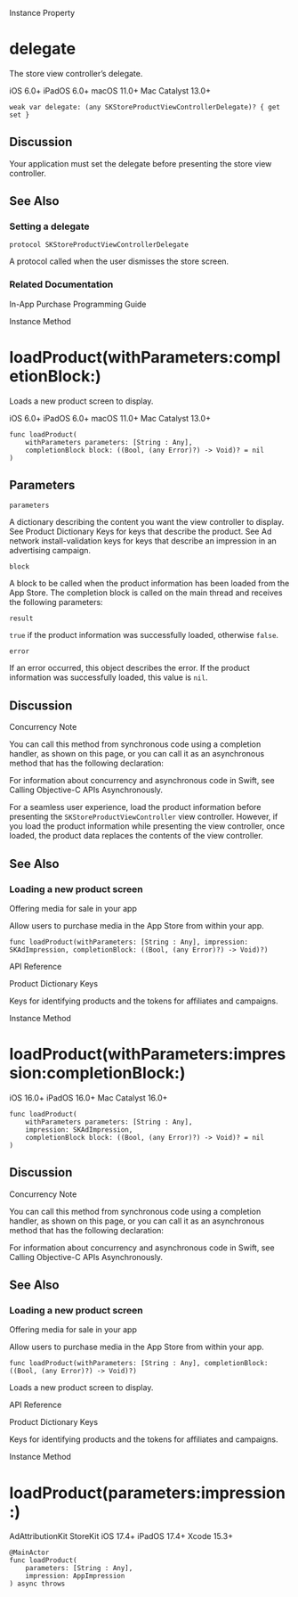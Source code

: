 Instance Property

# delegate

The store view controller’s delegate.

iOS 6.0+  iPadOS 6.0+  macOS 11.0+  Mac Catalyst 13.0+

    
    
    weak var delegate: (any SKStoreProductViewControllerDelegate)? { get set }

## Discussion

Your application must set the delegate before presenting the store view
controller.

## See Also

### Setting a delegate

`protocol SKStoreProductViewControllerDelegate`

A protocol called when the user dismisses the store screen.

### Related Documentation

In-App Purchase Programming Guide

Instance Method

# loadProduct(withParameters:completionBlock:)

Loads a new product screen to display.

iOS 6.0+  iPadOS 6.0+  macOS 11.0+  Mac Catalyst 13.0+

    
    
    func loadProduct(
        withParameters parameters: [String : Any],
        completionBlock block: ((Bool, (any Error)?) -> Void)? = nil
    )

##  Parameters

`parameters`

    

A dictionary describing the content you want the view controller to display.
See Product Dictionary Keys for keys that describe the product. See Ad network
install-validation keys for keys that describe an impression in an advertising
campaign.

`block`

    

A block to be called when the product information has been loaded from the App
Store. The completion block is called on the main thread and receives the
following parameters:

`result`

    

`true` if the product information was successfully loaded, otherwise `false`.

`error`

    

If an error occurred, this object describes the error. If the product
information was successfully loaded, this value is `nil`.

## Discussion

Concurrency Note

You can call this method from synchronous code using a completion handler, as
shown on this page, or you can call it as an asynchronous method that has the
following declaration:

For information about concurrency and asynchronous code in Swift, see Calling
Objective-C APIs Asynchronously.

For a seamless user experience, load the product information before presenting
the `SKStoreProductViewController` view controller. However, if you load the
product information while presenting the view controller, once loaded, the
product data replaces the contents of the view controller.

## See Also

### Loading a new product screen

Offering media for sale in your app

Allow users to purchase media in the App Store from within your app.

`func loadProduct(withParameters: [String : Any], impression: SKAdImpression,
completionBlock: ((Bool, (any Error)?) -> Void)?)`

API Reference

Product Dictionary Keys

Keys for identifying products and the tokens for affiliates and campaigns.

Instance Method

# loadProduct(withParameters:impression:completionBlock:)

iOS 16.0+  iPadOS 16.0+  Mac Catalyst 16.0+

    
    
    func loadProduct(
        withParameters parameters: [String : Any],
        impression: SKAdImpression,
        completionBlock block: ((Bool, (any Error)?) -> Void)? = nil
    )

## Discussion

Concurrency Note

You can call this method from synchronous code using a completion handler, as
shown on this page, or you can call it as an asynchronous method that has the
following declaration:

For information about concurrency and asynchronous code in Swift, see Calling
Objective-C APIs Asynchronously.

## See Also

### Loading a new product screen

Offering media for sale in your app

Allow users to purchase media in the App Store from within your app.

`func loadProduct(withParameters: [String : Any], completionBlock: ((Bool,
(any Error)?) -> Void)?)`

Loads a new product screen to display.

API Reference

Product Dictionary Keys

Keys for identifying products and the tokens for affiliates and campaigns.

Instance Method

# loadProduct(parameters:impression:)

AdAttributionKit  StoreKit  iOS 17.4+  iPadOS 17.4+  Xcode 15.3+

    
    
    @MainActor
    func loadProduct(
        parameters: [String : Any],
        impression: AppImpression
    ) async throws

